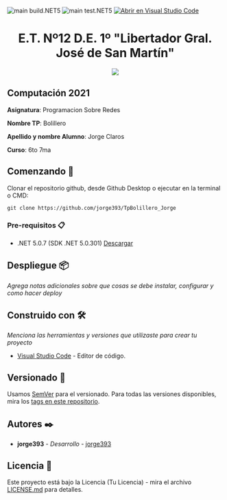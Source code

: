 <!-- Completa abajo cambiando ET12DE1Computacion a tu user|organización y template a tu repo, te recomiendo usar el Find & Replace de tu editor -->
![main build.NET5](https://github.com/jorge393/TpBolillero_Jorge/workflows/main-build.NET5/badge.svg?branch=main) ![main test.NET5](https://github.com/jorge393/TpBolillero_Jorge/workflows/main-test.NET5/badge.svg?branch=main)
[![Abrir en Visual Studio Code](https://open.vscode.dev/badges/open-in-vscode.svg)](https://open.vscode.dev/jorge393/TpBolillero_Jorge)
<!-- Borra este comentario y linea después haber cambiado arriba las ocurrencias de tu usuario/repo -->

<h1 align="center">E.T. Nº12 D.E. 1º "Libertador Gral. José de San Martín"</h1>
<p align="center">
  <img src="https://et12.edu.ar/imgs/et12.png">
</p>

## Computación 2021

**Asignatura**:  Programacion Sobre Redes 

**Nombre TP**:  Bolillero 

**Apellido y nombre Alumno**: Jorge Claros

**Curso**: 6to 7ma 


## Comenzando 🚀

Clonar el repositorio github, desde Github Desktop o ejecutar en la terminal o CMD:
```
git clone https://github.com/jorge393/TpBolillero_Jorge
```

### Pre-requisitos 📋

- .NET 5.0.7 (SDK .NET 5.0.301) [Descargar](https://dotnet.microsoft.com/download/dotnet/5.0)

## Despliegue 📦

_Agrega notas adicionales sobre que cosas se debe instalar, configurar y como hacer deploy_

## Construido con 🛠️

_Menciona las herramientas y versiones que utilizaste para crear tu proyecto_

* [Visual Studio Code](https://code.visualstudio.com/#alt-downloads) - Editor de código.

## Versionado 📌

Usamos [SemVer](http://semver.org/) para el versionado. Para todas las versiones disponibles, mira los [tags en este repositorio](https://github.com/jorge393/TpBolillero_Jorge/tags).

## Autores ✒️

* **jorge393** - *Desarrollo* - [jorge393](https://github.com/jorge393)


## Licencia 📄

Este proyecto está bajo la Licencia (Tu Licencia) - mira el archivo [LICENSE.md](LICENSE.md) para detalles.